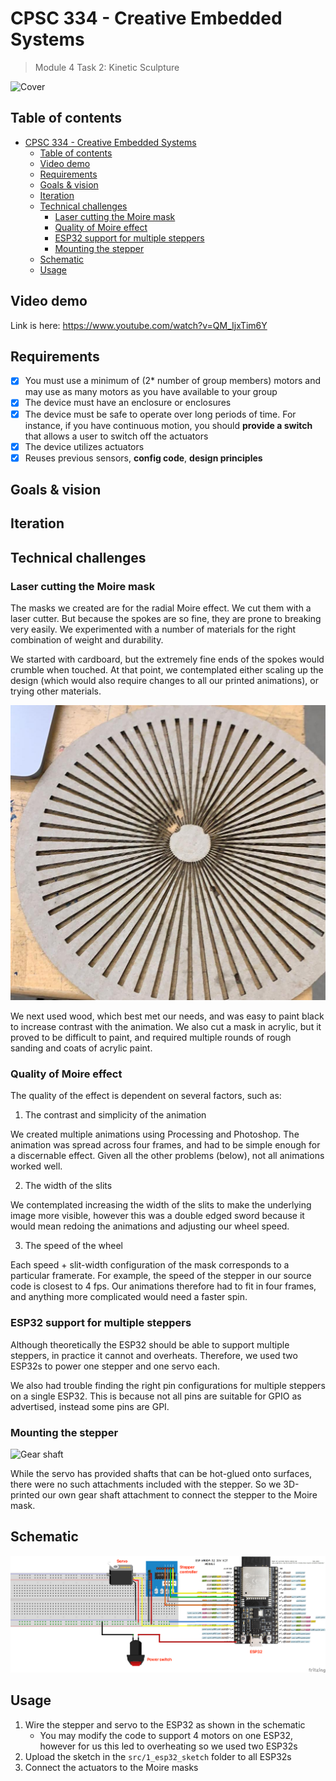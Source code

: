 # CPSC 334 - Creative Embedded Systems

> Module 4 Task 2: Kinetic Sculpture

![Cover](docs/images/cover.jpg)

## Table of contents

- [CPSC 334 - Creative Embedded Systems](#cpsc-334---creative-embedded-systems)
  - [Table of contents](#table-of-contents)
  - [Video demo](#video-demo)
  - [Requirements](#requirements)
  - [Goals & vision](#goals--vision)
  - [Iteration](#iteration)
  - [Technical challenges](#technical-challenges)
    - [Laser cutting the Moire mask](#laser-cutting-the-moire-mask)
    - [Quality of Moire effect](#quality-of-moire-effect)
    - [ESP32 support for multiple steppers](#esp32-support-for-multiple-steppers)
    - [Mounting the stepper](#mounting-the-stepper)
  - [Schematic](#schematic)
  - [Usage](#usage)

## Video demo

Link is here: <https://www.youtube.com/watch?v=QM_IjxTim6Y>

## Requirements

- [x] You must use a minimum of (2\* number of group members) motors and may use as many motors as you have available to your group
- [x] The device must have an enclosure or enclosures
- [x] The device must be safe to operate over long periods of time. For instance, if you have continuous motion, you should **provide a switch** that allows a user to switch off the actuators
- [x] The device utilizes actuators
- [x] Reuses previous sensors, **config code**, **design principles**

## Goals & vision

## Iteration

## Technical challenges

### Laser cutting the Moire mask

The masks we created are for the radial Moire effect. We cut them with a laser cutter. But because the spokes are so fine, they are prone to breaking very easily. We experimented with a number of materials for the right combination of weight and durability.

We started with cardboard, but the extremely fine ends of the spokes would crumble when touched. At that point, we contemplated either scaling up the design (which would also require changes to all our printed animations), or trying other materials.

![Cardboard mask](./docs/images/cardboard_mask.jpg)

We next used wood, which best met our needs, and was easy to paint black to increase contrast with the animation. We also cut a mask in acrylic, but it proved to be difficult to paint, and required multiple rounds of rough sanding and coats of acrylic paint.

### Quality of Moire effect

The quality of the effect is dependent on several factors, such as:

1. The contrast and simplicity of the animation

We created multiple animations using Processing and Photoshop. The animation was spread across four frames, and had to be simple enough for a discernable effect. Given all the other problems (below), not all animations worked well.

2. The width of the slits

We contemplated increasing the width of the slits to make the underlying image more visible, however this was a double edged sword because it would mean redoing the animations and adjusting our wheel speed.

3. The speed of the wheel

Each speed + slit-width configuration of the mask corresponds to a particular framerate. For example, the speed of the stepper in our source code is closest to 4 fps. Our animations therefore had to fit in four frames, and anything more complicated would need a faster spin.

### ESP32 support for multiple steppers

Although theoretically the ESP32 should be able to support multiple steppers, in practice it cannot and overheats. Therefore, we used two ESP32s to power one stepper and one servo each.

We also had trouble finding the right pin configurations for multiple steppers on a single ESP32. This is because not all pins are suitable for GPIO as advertised, instead some pins are GPI.

### Mounting the stepper

![Gear shaft](docs/images/gear_shaft.jpg)

While the servo has provided shafts that can be hot-glued onto surfaces, there were no such attachments included with the stepper. So we 3D-printed our own gear shaft attachment to connect the stepper to the Moire mask.

## Schematic

![Schematic](./docs/schematic_bb.png)

## Usage

1. Wire the stepper and servo to the ESP32 as shown in the schematic
   - You may modify the code to support 4 motors on one ESP32, however for us this led to overheating so we used two ESP32s
2. Upload the sketch in the `src/1_esp32_sketch` folder to all ESP32s
3. Connect the actuators to the Moire masks
